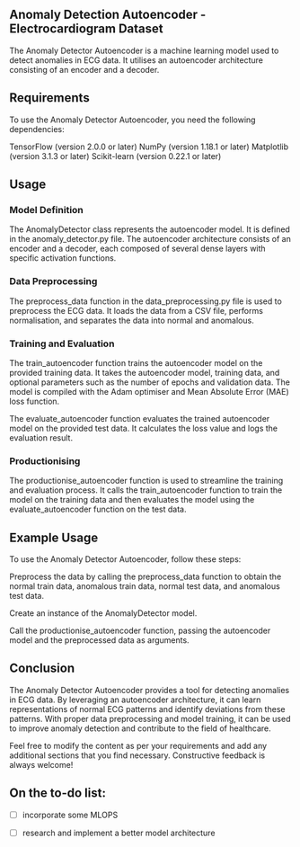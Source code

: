 ## Anomaly Detection Autoencoder - Electrocardiogram Dataset 

The Anomaly Detector Autoencoder is a machine learning model used to detect anomalies in ECG data. It utilises an autoencoder architecture consisting of an encoder and a decoder.

## Requirements
To use the Anomaly Detector Autoencoder, you need the following dependencies:

TensorFlow (version 2.0.0 or later)
NumPy (version 1.18.1 or later)
Matplotlib (version 3.1.3 or later)
Scikit-learn (version 0.22.1 or later)

## Usage

### Model Definition
The AnomalyDetector class represents the autoencoder model. It is defined in the anomaly_detector.py file. The autoencoder architecture consists of an encoder and a decoder, each composed of several dense layers with specific activation functions.

### Data Preprocessing
The preprocess_data function in the data_preprocessing.py file is used to preprocess the ECG data. It loads the data from a CSV file, performs normalisation, and separates the data into normal and anomalous.

### Training and Evaluation
The train_autoencoder function trains the autoencoder model on the provided training data. It takes the autoencoder model, training data, and optional parameters such as the number of epochs and validation data. The model is compiled with the Adam optimiser and Mean Absolute Error (MAE) loss function.

The evaluate_autoencoder function evaluates the trained autoencoder model on the provided test data. It calculates the loss value and logs the evaluation result.

### Productionising
The productionise_autoencoder function is used to streamline the training and evaluation process. It calls the train_autoencoder function to train the model on the training data and then evaluates the model using the evaluate_autoencoder function on the test data.

## Example Usage
To use the Anomaly Detector Autoencoder, follow these steps:

Preprocess the data by calling the preprocess_data function to obtain the normal train data, anomalous train data, normal test data, and anomalous test data.

Create an instance of the AnomalyDetector model.

Call the productionise_autoencoder function, passing the autoencoder model and the preprocessed data as arguments.


## Conclusion
The Anomaly Detector Autoencoder provides a tool for detecting anomalies in ECG data. By leveraging an autoencoder architecture, it can learn representations of normal ECG patterns and identify deviations from these patterns. With proper data preprocessing and model training, it can be used to improve anomaly detection and contribute to the field of healthcare.

Feel free to modify the content as per your requirements and add any additional sections that you find necessary. Constructive feedback is always welcome!


## On the to-do list:
- [ ] incorporate some MLOPS 
- [ ] research and implement a better model architecture

